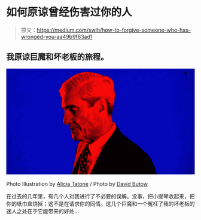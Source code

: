 # 如何原谅曾经伤害过你的人

> 原文：<https://medium.com/swlh/how-to-forgive-someone-who-has-wronged-you-aa49b9f63ad1>

## 我原谅巨魔和坏老板的旅程。

![](img/fd9461ba0ce7274c681f7090048c9bcc.png)

Photo Illustration by [Alicia Tatone](https://aliciatatone.com/About) / Photo by [David Butow](https://davidbutow.com/)

在过去的几年里，有几个人对我进行了不必要的误解。没事，把小提琴收起来，把你的纸巾盒烧掉；这不是在请求你的同情。这几个巨魔和一个冤枉了我的坏老板的迷人之处在于它能带来的好处…